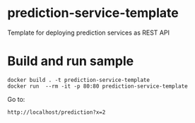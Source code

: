 # prediction-service-template

Template for deploying prediction services as REST API

# Build and run sample

    docker build . -t prediction-service-template
    docker run  --rm -it -p 80:80 prediction-service-template

Go to:

    http://localhost/prediction?x=2